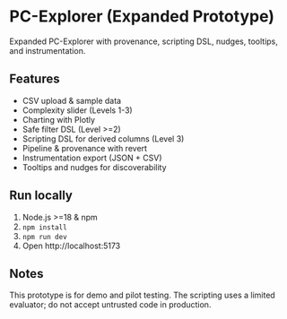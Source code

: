 # PC-Explorer (Expanded Prototype)

Expanded PC-Explorer with provenance, scripting DSL, nudges, tooltips, and instrumentation.

## Features
- CSV upload & sample data
- Complexity slider (Levels 1-3)
- Charting with Plotly
- Safe filter DSL (Level >=2)
- Scripting DSL for derived columns (Level 3)
- Pipeline & provenance with revert
- Instrumentation export (JSON + CSV)
- Tooltips and nudges for discoverability

## Run locally
1. Node.js >=18 & npm
2. `npm install`
3. `npm run dev`
4. Open http://localhost:5173

## Notes
This prototype is for demo and pilot testing. The scripting uses a limited evaluator; do not accept untrusted code in production.
